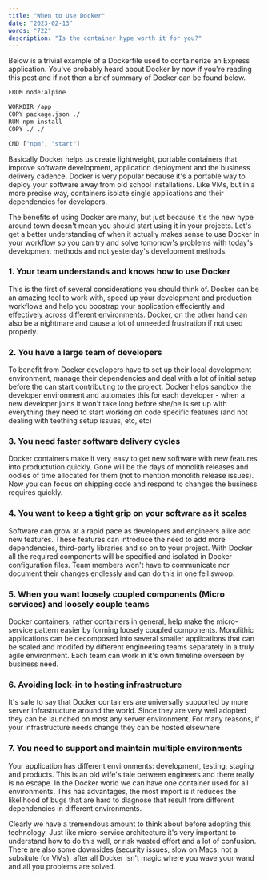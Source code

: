 ```yaml
---
title: "When to Use Docker"
date: "2023-02-13"
words: "722"
description: "Is the container hype worth it for you?"
---
```


Below is a trivial example of a Dockerfile used to containerize an Express application. You've probably heard about Docker
by now if you're reading this post and if not then a brief summary of Docker can be found below.

```bash
FROM node:alpine

WORKDIR /app
COPY package.json ./
RUN npm install
COPY ./ ./

CMD ["npm", "start"]
```

Basically Docker helps us create lightweight, portable containers that improve software development, application deployment
and the business delivery cadence. Docker is very popular because it's a portable way to deploy your software away from old
school installations. Like VMs, but in a more precise way, containers isolate single applications and their dependencies for 
developers.

The benefits of using Docker are many, but just because it's the new hype around town doesn't mean you should start using
it in your projects. Let's get a better understanding of when it actually makes sense to use Docker in your workflow so 
you can try and solve tomorrow's problems with today's development methods and not yesterday's development methods.

### 1. Your team understands and knows how to use Docker
This is the first of several considerations you should think of. Docker can be an amazing tool to work with, speed up your
development and production workflows and help you boostrap your application effeciently and effectively across different
environments. Docker, on the other hand can also be a nightmare and cause a lot of unneeded frustration if not used properly.

### 2. You have a large team of developers
To benefit from Docker developers have to set up their local development environment, manage their dependencies and deal
with a lot of initial setup before the can start contributing to the project. Docker helps sandbox the developer environment
and automates this for each developer - when a new developer joins it won't take long before she/he is set up with everything
they need to start working on code specific features (and not dealing with teething setup issues, etc, etc)

### 3. You need faster software delivery cycles
Docker containers make it very easy to get new software with new features into productution quickly. Gone will be the days
of monolith releases and oodles of time allocated for them (not to mention monolith release issues). Now you can focus on 
shipping code and respond to changes the business requires quickly.

### 4. You want to keep a tight grip on your software as it scales
Software can grow at a rapid pace as developers and engineers alike add new features. These features can introduce the need
to add more dependencies, third-party libraries and so on to your project. With Docker all the required components will 
be specified and isolated in Docker configuration files. Team members won't have to communicate nor document their changes
endlessly and can do this in one fell swoop.

### 5. When you want loosely coupled components (Micro services) and loosely couple teams
Docker containers, rather containers in general, help make the micro-service pattern easier by forming loosely coupled
components. Monolithic applications can be decomposed into several smaller applications that can be scaled and modifed by
different engineering teams separately in a truly agile environment. Each team can work in it's own timeline overseen by 
business need.

### 6. Avoiding lock-in to hosting infrastructure
It's safe to say that Docker containers are universally supported by more server infrastructure around the world. Since
they are very well adopted they can be launched on most any server environment. For many reasons, if your infrastructure
needs change they can be hosted elsewhere

### 7. You need to support and maintain multiple environments
Your application has different environments: development, testing, staging and products. This is an old wife's tale
between engineers and there really is no escape. In the Docker world we can have one container used for all environments.
This has advantages, the most import is it reduces the likelihood of bugs that are hard to diagnose that result from
different dependencies in different environments.

Clearly we have a tremendous amount to think about before adopting this technology. Just like micro-service architecture
it's very important to understand how to do this well, or risk wasted effort and a lot of confusion. There are also some
downsides (security issues, slow on Macs, not a subsitute for VMs), after all Docker isn't magic where you wave your wand
and all you problems are solved.
